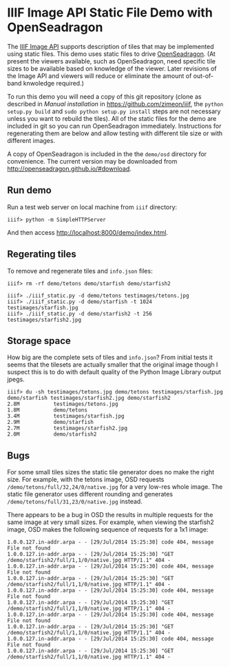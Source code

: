 IIIF Image API Static File Demo with OpenSeadragon
==================================================

The [IIIF Image API](http://iiif.io/api/image) supports description of
tiles that may be implemented using static files. This demo
uses static files to drive [OpenSeadragon](http://openseadragon.github.io/).
(At present the viewers available, such as OpenSeadragon, need specific 
tile sizes to be available based on knowledge of the viewer. Later 
revisions of the Image API and viewers will reduce or eliminate the
amount of out-of-band knwoledge required.)

To run this demo you will need a copy of this git repository (clone as 
described in *Manual installation* in <https://github.com/zimeon/iiif>, 
the `python setup.py build` and `sudo python setup.py install` steps are 
not necessary unless you want to rebuild the tiles). 
All of the static files for the demo are included in git so you can run 
OpenSeadragon immediately. Instructions for regenerating them are below 
and allow testing with different tile size or with different images.

A copy of OpenSeadragon is included in the the `demo/osd` directory
for convenience. The current version may be downloaded from 
<http://openseadragon.github.io/#download>.

Run demo
--------

Run a test web server on local machine from `iiif` directory:
```
iiif> python -m SimpleHTTPServer
```

And then access <http://localhost:8000/demo/index.html>.

Regerating tiles
----------------

To remove and regenerate tiles and `info.json` files:
```
iiif> rm -rf demo/tetons demo/starfish demo/starfish2

iiif> ./iiif_static.py -d demo/tetons testimages/tetons.jpg
iiif> ./iiif_static.py -d demo/starfish -t 1024 testimages/starfish.jpg
iiif> ./iiif_static.py -d demo/starfish2 -t 256 testimages/starfish2.jpg
```

Storage space
-------------

How big are the complete sets of tiles and `info.json`? From initial tests
it seems that the tilesets are actually smaller that the original image though 
I suspect this is to do with default quality of the Python Image Library
output jpegs.

```
iiif> du -sh testimages/tetons.jpg demo/tetons testimages/starfish.jpg demo/starfish testimages/starfish2.jpg demo/starfish2
2.8M		   testimages/tetons.jpg
1.8M		   demo/tetons
3.4M		   testimages/starfish.jpg
2.9M		   demo/starfish
2.7M		   testimages/starfish2.jpg
2.0M		   demo/starfish2
```

Bugs
----

For some small tiles sizes the static tile generator does no make the right size. For example, with the tetons image, OSD requests `/demo/tetons/full/32,24/0/native.jpg` for a very low-res whole image. The static file generator uses different rounding and generates `/demo/tetons/full/31,23/0/native.jpg` instead.

There appears to be a bug in OSD the results in multiple requests for the same image at very small sizes. For example, when viewing the starfish2 image, OSD makes the following sequence of requests for a 1x1 image:

```
1.0.0.127.in-addr.arpa - - [29/Jul/2014 15:25:30] code 404, message File not found
1.0.0.127.in-addr.arpa - - [29/Jul/2014 15:25:30] "GET /demo/starfish2/full/1,1/0/native.jpg HTTP/1.1" 404 -
1.0.0.127.in-addr.arpa - - [29/Jul/2014 15:25:30] code 404, message File not found
1.0.0.127.in-addr.arpa - - [29/Jul/2014 15:25:30] "GET /demo/starfish2/full/1,1/0/native.jpg HTTP/1.1" 404 -
1.0.0.127.in-addr.arpa - - [29/Jul/2014 15:25:30] code 404, message File not found
1.0.0.127.in-addr.arpa - - [29/Jul/2014 15:25:30] "GET /demo/starfish2/full/1,1/0/native.jpg HTTP/1.1" 404 -
1.0.0.127.in-addr.arpa - - [29/Jul/2014 15:25:30] code 404, message File not found
1.0.0.127.in-addr.arpa - - [29/Jul/2014 15:25:30] "GET /demo/starfish2/full/1,1/0/native.jpg HTTP/1.1" 404 -
1.0.0.127.in-addr.arpa - - [29/Jul/2014 15:25:30] code 404, message File not found
1.0.0.127.in-addr.arpa - - [29/Jul/2014 15:25:30] "GET /demo/starfish2/full/1,1/0/native.jpg HTTP/1.1" 404 -
```

